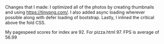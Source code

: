 
Changes that I made: I optimized all of the photos by creating thumbnails and using https://tinypng.com/. I also added async loading wherever possible along with defer loading of bootstrap. Lastly, I inlined the critical above the fold CSS.

My pagespeed scores for index are 92. For pizza.html 97. FPS is average of 56.99
